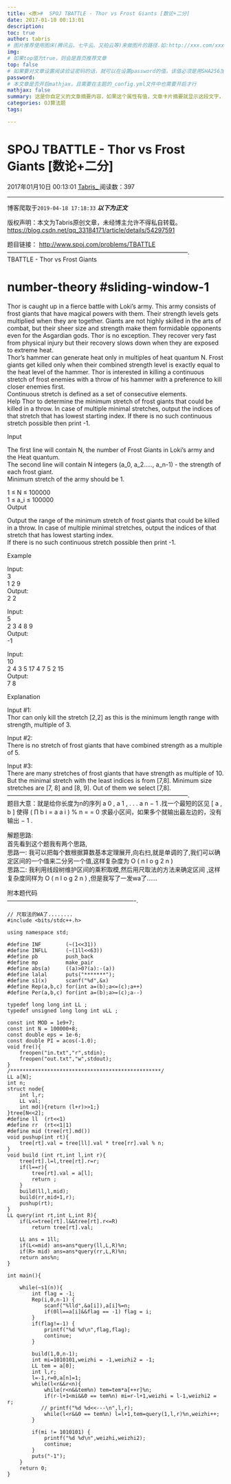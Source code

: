 ```yaml
---
title: <原>#  SPOJ TBATTLE - Thor vs Frost Giants [数论+二分]
date: 2017-01-10 00:13:01
description:
toc: true
author: tabris
# 图片推荐使用图床(腾讯云、七牛云、又拍云等)来做图片的路径.如:http://xxx.com/xxx.jpg
img: 
# 如果top值为true，则会是首页推荐文章
top: false
# 如果要对文章设置阅读验证密码的话，就可以在设置password的值，该值必须是用SHA256加密后的密码，防止被他人识破
password: 
# 本文章是否开启mathjax，且需要在主题的_config.yml文件中也需要开启才行
mathjax: false
summary: 这是你自定义的文章摘要内容，如果这个属性有值，文章卡片摘要就显示这段文字，否则程序会自动截取文章的部分内容作为摘要
categories: OJ算法题
tags:

---
```





#  SPOJ TBATTLE - Thor vs Frost Giants [数论+二分]

2017年01月10日 00:13:01  [ Tabris_ ](https://me.csdn.net/qq_33184171) 阅读数：397


--- 
 博客爬取于`2019-04-18 17:18:33`
***以下为正文***

版权声明：本文为Tabris原创文章，未经博主允许不得私自转载。
https://blog.csdn.net/qq_33184171/article/details/54297591

题目链接： [ http://www.spoj.com/problems/TBATTLE
](http://www.spoj.com/problems/TBATTLE)  
——————————————————————————————.  
TBATTLE - Thor vs Frost Giants

#  number-theory #sliding-window-1

Thor is caught up in a fierce battle with Loki’s army. This army consists of
frost giants that have magical powers with them. Their strength levels gets
multiplied when they are together. Giants are not highly skilled in the arts
of combat, but their sheer size and strength make them formidable opponents
even for the Asgardian gods. Thor is no exception. They recover very fast from
physical injury but their recovery slows down when they are exposed to extreme
heat.  
Thor’s hammer can generate heat only in multiples of heat quantum N. Frost
giants get killed only when their combined strength level is exactly equal to
the heat level of the hammer. Thor is interested in killing a continuous
stretch of frost enemies with a throw of his hammer with a preference to kill
closer enemies first.  
Continuous stretch is defined as a set of consecutive elements.  
Help Thor to determine the minimum stretch of frost giants that could be
killed in a throw. In case of multiple minimal stretches, output the indices
of that stretch that has lowest starting index. If there is no such continuous
stretch possible then print -1.

Input

The first line will contain N, the number of Frost Giants in Loki’s army and
the Heat quantum.  
The second line will contain N integers (a_0, a_2….., a_n-1) - the strength of
each frost giant.  
Minimum stretch of the army should be 1.

1 ≤ N ≤ 100000  
1 ≤ a_i ≤ 100000  
Output

Output the range of the minimum stretch of frost giants that could be killed
in a throw. In case of multiple minimal stretches, output the indices of that
stretch that has lowest starting index.  
If there is no such continuous stretch possible then print -1.

Example

Input:  
3  
1 2 9  
Output:  
2 2

Input:  
5  
2 3 4 8 9  
Output:  
-1 

Input:  
10  
2 4 3 5 17 4 7 5 2 15  
Output:  
7 8

Explanation

Input #1:  
Thor can only kill the stretch [2,2] as this is the minimum length range with
strength, multiple of 3.

Input #2:  
There is no stretch of frost giants that have combined strength as a multiple
of 5.

Input #3:  
There are many stretches of frost giants that have strength as multiple of 10.
But the minimal stretch with the least indices is from [7,8]. Minimum size
stretches are [7, 8] and [8, 9]. Out of them we select [7,8].  
——————————————————————————————.  
题目大意：就是给你长度为n的序列  a  0  ,  a  1  ,  .  .  .  a  n  −  1  .找一个最短的区见  [  a  ,  b
]  使得  (  ∏  b  i  =  a  a  i  )  %  n  =  =  0  求最小区间，如果多个就输出最左边的，没有输出  −  1
.

解题思路:  
首先看到这个题我有两个思路,  
思路一: 我可以把每个数根据算数基本定理展开,向右扫,就是单调的了,我们可以确定区间的一个值来二分另一个值,这样复杂度为  O  (  n  l  o  g
2  n  )  
思路二: 我利用线段树维护区间的乘积取模,然后用尺取法的方法来确定区间 ,这样复杂度同样为  O  (  n  l  o  g  2  n  )
,但是我写了一发wa了……

附本题代码  
—————————————————————-.

    
    
    // 尺取法的WA了........
    #include <bits/stdc++.h>
    
    using namespace std;
    
    #define INF        (~(1<<31))
    #define INFLL      (~(1ll<<63))
    #define pb         push_back
    #define mp         make_pair
    #define abs(a)     ((a)>0?(a):-(a))
    #define lalal      puts("*******");
    #define s1(x)      scanf("%d",&x)
    #define Rep(a,b,c) for(int a=(b);a<=(c);a++)
    #define Per(a,b,c) for(int a=(b);a>=(c);a--)
    
    typedef long long int LL ;
    typedef unsigned long long int uLL ;
    
    const int MOD = 1e9+7;
    const int N = 100000+8;
    const double eps = 1e-6;
    const double PI = acos(-1.0);
    void fre(){
        freopen("in.txt","r",stdin);
        freopen("out.txt","w",stdout);
    }
    /*************************************************/
    LL a[N];
    int n;
    struct node{
        int l,r;
        LL val;
        int md(){return (l+r)>>1;}
    }tree[N<<2];
    #define ll  (rt<<1)
    #define rr  (rt<<1|1)
    #define mid (tree[rt].md())
    void pushup(int rt){
        tree[rt].val = tree[ll].val * tree[rr].val % n;
    }
    void build (int rt,int l,int r){
        tree[rt].l=l,tree[rt].r=r;
        if(l==r){
            tree[rt].val = a[l];
            return ;
        }
        build(ll,l,mid);
        build(rr,mid+1,r);
        pushup(rt);
    }
    LL query(int rt,int L,int R){
        if(L<=tree[rt].l&&tree[rt].r<=R)
            return tree[rt].val;
    
        LL ans = 1ll;
        if(L<=mid) ans=ans*query(ll,L,R)%n;
        if(R> mid) ans=ans*query(rr,L,R)%n;
        return ans%n;
    }
    
    int main(){
    
        while(~s1(n)){
            int flag = -1;
            Rep(i,0,n-1) {
                scanf("%lld",&a[i]),a[i]%=n;
                if(0ll==a[i]&&flag == -1) flag = i;
            }
            if(flag!=-1) {
                printf("%d %d\n",flag,flag);
                continue;
            }
    
            build(1,0,n-1);
            int mi=1010101,weizhi = -1,weizhi2 = -1;
            LL tem = a[0];
            int l,r;
            l=-1,r=0,a[n]=1;
            while(l<r&&r<n){
                while(r<n&&tem%n) tem=tem*a[++r]%n;
                if(r-l+1<mi&&0 == tem%n) mi=r-l+1,weizhi = l-1,weizhi2 = r;
               // printf("%d %d<<---\n",l,r);
                while(l<r&&0 == tem%n) l=l+1,tem=query(1,l,r)%n,weizhi++;
            }
    
            if(mi != 1010101) {
                printf("%d %d\n",weizhi,weizhi2);
                continue;
            }
            puts("-1");
        }
        return 0;
    }
    

